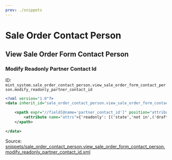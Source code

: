 ```yaml
---
prev: ./snippets
---
```

# Sale Order Contact Person
## View Sale Order Form Contact Person  
### Modify Readonly Partner Contact Id  
ID: `mint_system.sale_order_contact_person.view_sale_order_form_contact_person.modify_readonly_partner_contact_id`  
```xml
<?xml version="1.0"?>
<data inherit_id="sale_order_contact_person.view_sale_order_form_contact_person" priority="50">

    <xpath expr="//field[@name='partner_contact_id']" position="attributes">
        <attribute name="attrs">{'readonly': [('state','not in',('draft','sent','sale'))]}</attribute>
    </xpath>

</data>
```
Source: [snippets/sale_order_contact_person.view_sale_order_form_contact_person.modify_readonly_partner_contact_id.xml](https://github.com/Mint-System/Odoo-Development/tree/14.0/snippets/sale_order_contact_person.view_sale_order_form_contact_person.modify_readonly_partner_contact_id.xml)

